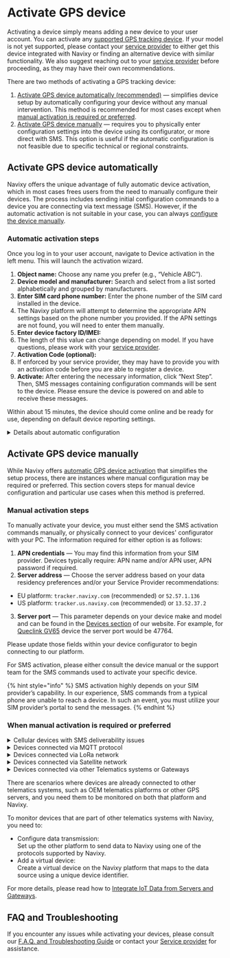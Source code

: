 # Activate GPS device

Activating a device simply means adding a new device to your user account. You can activate any [supported GPS tracking device](https://navixy.com/devices/). If your model is not yet supported, please contact your [service provider](service-provider.md) to either get this device integrated with Navixy or finding an alternative device with similar functionality. We also suggest reaching out to your [service provider](service-provider.md) before proceeding, as they may have their own recommendations.

There are two methods of activating a GPS tracking device:

1. [Activate GPS device automatically (recommended)](activate-gps-device.md#activate-gps-device-automatically) — simplifies device setup by automatically configuring your device without any manual intervention. This method is recommended for most cases except when [manual activation is required or preferred](activate-gps-device.md#activate-gps-device-manually).
2. [Activate GPS device manually](activate-gps-device.md#activate-gps-device-manually) — requires you to physically enter configuration settings into the device using its configurator, or more direct with SMS. This option is useful if the automatic configuration is not feasible due to specific technical or regional constraints.

## Activate GPS device automatically

Navixy offers the unique advantage of fully automatic device activation, which in most cases frees users from the need to manually configure their devices. The process includes sending initial configuration commands to a device you are connecting via text message (SMS). However, if the automatic activation is not suitable in your case, you can always [configure the device manually](activate-gps-device.md#activate-gps-device-manually).

### Automatic activation steps

Once you log in to your user account, navigate to Device activation in the left menu. This will launch the activation wizard.

1. **Object name:** Choose any name you prefer (e.g., “Vehicle ABC”).
2. **Device model and manufacturer:** Search and select from a list sorted alphabetically and grouped by manufacturers.
3. **Enter SIM card phone number:** Enter the phone number of the SIM card installed in the device.
4. The Navixy platform will attempt to determine the appropriate APN settings based on the phone number you provided. If the APN settings are not found, you will need to enter them manually.
5. **Enter device factory ID/IMEI:**
6. The length of this value can change depending on model. If you have questions, please work with your [service provider](service-provider.md).
7. **Activation Code (optional):**
8. If enforced by your service provider, they may have to provide you with an activation code before you are able to register a device.
9. **Activate:** After entering the necessary information, click “Next Step”. Then, SMS messages containing configuration commands will be sent to the device. Please ensure the device is powered on and able to receive these messages.

Within about 15 minutes, the device should come online and be ready for use, depending on default device reporting settings.

<details>

<summary>Details about automatic configuration</summary>

With automatic activation, setting up your device is simple and user-friendly, with no need for USB cables, drivers, or configuration utilities. The process is quick, allowing the device to be operational within minutes. Configuration parameters, such as APN settings and server details, are sent automatically via SMS from the server to the device. Once connected, the device receives automatic updates, such as tracking mode settings, primarily over the IP channel.

</details>

## Activate GPS device manually

While Navixy offers [automatic GPS device activation](activate-gps-device.md#activate-gps-device-automatically) that simplifies the setup process, there are instances where manual configuration may be required or preferred. This section covers steps for manual device configuration and particular use cases when this method is preferred.

### Manual activation steps

To manually activate your device, you must either send the SMS activation commands manually, or physically connect to your devices' configurator with your PC. The information required for either option is as follows:

1. **APN credentials** — You may find this information from your SIM provider. Devices typically require: APN name and/or APN user, APN password if required.
2. **Server address** — Choose the server address based on your data residency preferences and/or your Service Provider recommendations:

* EU platform: `tracker.navixy.com` (recommended) or `52.57.1.136`
* US platform: `tracker.us.navixy.com` (recommended) or `13.52.37.2`

3. **Server port** — This parameter depends on your device make and model and can be found in the [Devices section](https://navixy.com/devices/) of our website. For example, for [Queclink GV65](https://www.navixy.com/devices/queclink/queclink-gv65/) device the server port would be 47764.

Please update those fields within your device configurator to begin connecting to our platform.

For SMS activation, please either consult the device manual or the support team for the SMS commands used to activate your specific device.

{% hint style="info" %}
SMS activation highly depends on your SIM provider’s capability. In our experience, SMS commands from a typical phone are unable to reach a device. In such an event, you must utilize your SIM provider’s portal to send the messages.
{% endhint %}

### When manual activation is required or preferred

<details>

<summary>Cellular devices with SMS deliverability issues</summary>

Although Navixy and its partners utilize SMS gateways with high deliverability and worldwide coverage, some countries have local regulations and technical issues that can hinder the delivery of M2M commands sent via SMS text messages. These issues include:

* **Anti-spam regulations**: Local restrictions on message sender names, text length, and binary texts.
* **Technical issues**: Special symbols like $, #, and % that are used in the configuration commands may not pass through all network nodes in the SMS delivery chain successfully.

If automatic setup fails due to these issues, you can manually configure the basic parameters, such as APN credentials, server address, and port. The server port and IP address for a specific device model can be found in the Devices section of our website. For detailed configuration instructions, please refer to the device's manual or consult the technical support of your [service provider](service-provider.md).

</details>

<details>

<summary>Devices connected via MQTT protocol</summary>

MQTT devices, which use the Publisher/Subscriber model for communication, require a unique setup process. These devices must be configured manually because they do not follow the traditional client-server model. You need to:

1. Configure the device with the appropriate MQTT broker settings.
2. Manually set up the device’s connection parameters, such as the MQTT broker address and port.
3. Ensure the correct topics and security credentials are configured.

Please refer to the [Activate Your MQTT Device on Navixy](https://app.gitbook.com/s/IgDb43gtyXcm1Av4h1np/faq-and-troubleshooting/gps-devices/add-and-manage-devices/activate-your-mqtt-device-on-navixy) section of our [Expert Center](https://app.gitbook.com/o/YVLWhgAwCZPoU5vlRsCs/s/IgDb43gtyXcm1Av4h1np/) for more details.

</details>

<details>

<summary>Devices connected via LoRa network</summary>

LoRa (Long Range) networks, which are commonly used for IoT applications due to their low power and long-range capabilities, also require manual configuration. This is because LoRa networks operate differently from standard cellular networks using LoRaWAN gateways and have specific requirements:

* Manually enter the device’s LoRaWAN credentials
* Set up the server address and network parameters to match the LoRa network specifications

This setup is somewhat unique for each integration. Therefore please consult with the technical support of your [service provider](service-provider.md) on how to integrate your LoRa devices and LoRaWAN gateway with Navixy.

</details>

<details>

<summary>Devices connected via Satellite network</summary>

Devices using satellite networks such as Iridium, Globalstar or Starlink need manual configuration due to the distinct nature of satellite communication, which differs significantly from terrestrial networks.

Devices that use a satellite link and the Navixy platform communicate through a gateway provided by the satellite operator. This gateway acts as a bridge between the satellite network and the Internet, ensuring seamless data transmission.

To configure a satellite device to be monitoring on Navixy, you need to:

1. Point your device to the satellite network
2. On the satellite network side, have their system point their data to the Navixy platform
3. Verify that the device is properly registered and able to communicate with the satellite network.

Because each integration can be unique, please consult the technical support of your [service provider](service-provider.md) for guidance on integrating your devices and gateway with Navixy.

</details>

<details>

<summary>Devices connected via other Telematics systems or Gateways</summary>



</details>

There are scenarios where devices are already connected to other telematics systems, such as OEM telematics platforms or other GPS servers, and you need them to be monitored on both that platform and Navixy.

To monitor devices that are part of other telematics systems with Navixy, you need to:

* Configure data transmission:\
  Set up the other platform to send data to Navixy using one of the protocols supported by Navixy.
* Add a virtual device:\
  Create a virtual device on the Navixy platform that maps to the data source using a unique device identifier.

For more details, please read how to [Integrate IoT Data from Servers and Gateways](https://app.gitbook.com/s/IgDb43gtyXcm1Av4h1np/faq-and-troubleshooting/gps-devices/add-and-manage-devices/integrate-iot-data-from-servers-and-gateways).

## FAQ and Troubleshooting

If you encounter any issues while activating your devices, please consult our [F.A.Q. and Troubleshooting Guide](../faq/gps-device-activation-troubleshooting.md) or contact your [Service provider](service-provider.md) for assistance.
